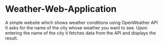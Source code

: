 # Weather-Web-Application
A simple website which shows weather conditions using OpenWeather API
It asks for the name of the city whose weather you want to see. Upon entering the name of the city it fetches data from the API and displays the result.
